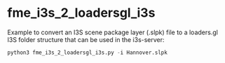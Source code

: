 # fme_i3s_2_loadersgl_i3s

Example to convert an I3S scene package layer (.slpk) file to a loaders.gl I3S folder structure that can be used in the i3s-server:
```python
python3 fme_i3s_2_loadersgl_i3s.py -i Hannover.slpk
```
